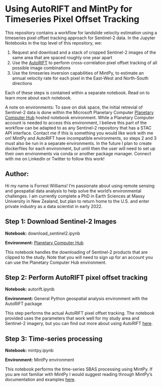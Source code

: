 # Using AutoRIFT and MintPy for Timeseries Pixel Offset Tracking
This repository contains a workflow for landslide velocity estimation using a timeseries pixel offset tracking approach for Sentinel-2 data. In the Jupyter Notebooks in the top level of this repository, we:

1. Request and download and a stack of cropped Sentinel-2 images of the same area that are spaced roughly one year apart
2. Use the [AutoRIFT](https://github.com/nasa-jpl/autoRIFT) to perform cross-correlation pixel offset tracking of all possible image combinations
3. Use the timeseries inversion capabilities of MintPy, to estimate an annual velocity rate for each pixel in the East-West and North-South directions

Each of these steps is contained within a separate notebook. Read on to learn more about each notebook.

A note on environments: To save on disk space, the initial retrevial of Sentinel-2 data is done within the Microsoft Planetary Computer [Planetary Computer Hub](http://planetarycomputer.microsoft.com/) hosted notebook environment. While a Planetary Computer account is needed to access this environment, I believe this part of the workflow can be adapted to as any Sentinel-2 repository that has a STAC API interface. Contact me if this is something you would like work with me on!
MintPy and AutoRIFT have incompatible environments, so steps 2 and 3 must also be run in a separate environments. In the future I plan to create dockerfiles for each environment, but until then the user will need to set up their own environments via conda or another package manager. Connect with me on LinkedIn or Twitter to follow this work!

## Author:
Hi my name is Forrest Williams! I’m passionate about using remote sensing and geospatial data analysis to help solve the world’s environmental challenges. I am currently complete a PhD in Earth Sciences at Massy University in New Zealand, but plan to return home to the U.S. and enter private industry as a data scientist in early 2022.

## Step 1: Download Sentinel-2 Images
**Notebook:** download\_sentinel2.ipynb

**Environment:** [Planetary Computer Hub](http://planetarycomputer.microsoft.com/)

This notebook handles the downloading of Sentinel-2 products that are clipped to the study. Note that you will need to sign up for an account you can use the Planetary Computer Hub environment.

## Step 2: Perform AutoRIFT pixel offset tracking
**Notebook:** autorift.ipynb

**Environment:** General Python geospatial analysis environment with the AutoRIFT package

This step performs the actual AutoRIFT pixel offset tracking. The notebook provided uses the parameters that work well for my study area and Sentinel-2 imagery, but you can find out more about using AutoRIFT [here](https://github.com/nasa-jpl/autoRIFT).

## Step 3: Time-series processing
**Notebook:** mintpy.ipynb

**Environment:** MintPy environment

This notebook performs the time-series SBAS processing using MintPy. If you are not familiar with MintPy I would suggest reading through MintPy’s documentation and examples [here](https://github.com/insarlab/MintPy-tutorial).
